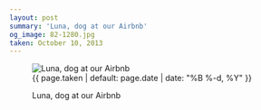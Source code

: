 ```yaml
---
layout: post
summary: 'Luna, dog at our Airbnb'
og_image: 82-1280.jpg
taken: October 10, 2013
---
```


<figure class="post" data-src="{{ site.assets_url }}/{{ page.og_image }}">
<img alt="Luna, dog at our Airbnb" sizes="(min-width: 700px) 50vw, calc(100vw - 2rem)" src="{{ site.assets_url }}/82-640.jpg" srcset="{{ site.assets_url }}/82-1280.jpg 1280w, {{ site.assets_url }}/82-960.jpg 960w, {{ site.assets_url }}/82-640.jpg 640w, {{ site.assets_url }}/82-320.jpg 320w"/>
<figcaption>
<time>{{ page.taken | default: page.date | date: "%B %-d, %Y" }}</time>
<p>Luna, dog at our Airbnb</p>
</figcaption>
</figure>

